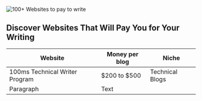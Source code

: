![100+ Websites to pay to write](https://user-images.githubusercontent.com/30520154/168493603-eecc6612-8120-47bf-9c46-319a3e1465cb.png)



## Discover Websites That Will Pay You for Your Writing

| Website | Money per blog | Niche |
| ----------- | ----------- | ---- |
| 100ms Technical Writer Program | $200 to $500 | Technical Blogs |
| Paragraph   | Text        |      |

